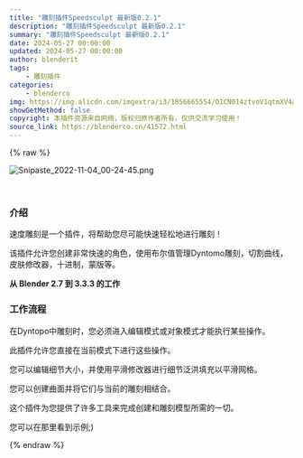 ```yaml
---
title: "雕刻插件Speedsculpt 最新版0.2.1"
description: "雕刻插件Speedsculpt 最新版0.2.1"
summary: "雕刻插件Speedsculpt 最新版0.2.1"
date: 2024-05-27 00:00:00
updated: 2024-05-27 00:00:00
author: blenderit
tags: 
    - 雕刻插件
categories:
    - blenderco
img: https://img.alicdn.com/imgextra/i3/1856665554/O1CN014ztvoV1qtmXV4aH5f_!!1856665554.png
showGetMethod: false
copyright: 本插件资源来自网络，版权归原作者所有，仅供交流学习使用！
source_link: https://blenderco.cn/41572.html
---
```


{% raw %}
<p><img src="https://img.alicdn.com/imgextra/i3/1856665554/O1CN014ztvoV1qtmXV4aH5f_!!1856665554.png" alt="Snipaste_2022-11-04_00-24-45.png"></p><p> </p><h3>介绍</h3><p>速度雕刻是一个插件，将帮助您尽可能快速轻松地进行雕刻！</p><p>该插件允许您创建非常快速的角色，使用布尔值管理Dyntomo雕刻，切割曲线，皮肤修改器，十进制，蒙版等。</p><p><strong>从 Blender 2.7 到 3.3.3 的工作</strong></p><h3>工作流程</h3><p>在Dyntopo中雕刻时，您必须进入编辑模式或对象模式才能执行某些操作。</p><p>此插件允许您直接在当前模式下进行这些操作。</p><p>您可以编辑细节大小，并使用平滑修改器进行细节泛洪填充以平滑网格。</p><p>您可以创建曲面并将它们与当前的雕刻相结合。</p><p>这个插件为您提供了许多工具来完成创建和雕刻模型所需的一切。</p><p>您可以在那里看到示例;)</p>
<div style="display: none">blenderco</div>
{% endraw %}